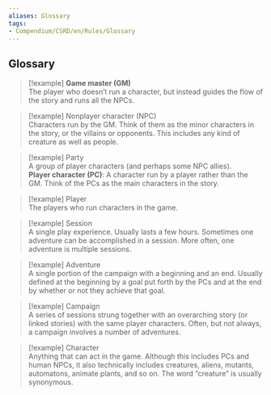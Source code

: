 ```yaml
---
aliases: Glossary
tags: 
- Compendium/CSRD/en/Rules/Glossary
---
```



## Glossary  
>[!example] **Game master (GM)**  
>The player who doesn’t run a character, but instead guides the flow of the story and runs all the NPCs.
  
>[!example] Nonplayer character (NPC)  
>Characters run by the GM. Think of them as the minor characters in the story, or the villains or opponents. This includes any kind of creature as well as people.  

>[!example] Party  
>A group of player characters (and perhaps some NPC allies).  
**Player character (PC)**: A character run by a player rather than the GM. Think of the PCs as the main characters in the story.   

>[!example] Player  
>The players who run characters in the game.  

>[!example] Session  
A single play experience. Usually lasts a few hours. Sometimes one adventure can be accomplished in a session. More often, one adventure is multiple sessions.  

>[!example] Adventure  
>A single portion of the campaign with a beginning and an end. Usually defined at the beginning by a goal put forth by the PCs and at the end by whether or not they achieve that goal.   

>[!example] Campaign  
>A series of sessions strung together with an overarching story (or linked stories) with the same player characters. Often, but not always, a campaign involves a number of adventures.  

>[!example] Character  
> Anything that can act in the game. Although this includes PCs and human NPCs, it also technically includes creatures, aliens, mutants, automatons, animate plants, and so on. The word “creature” is usually synonymous. 
